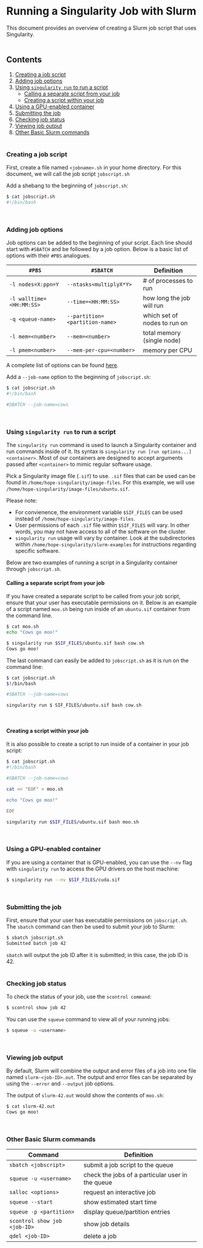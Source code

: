 # Running a Singularity Job with Slurm
This document provides an overview of creating a Slurm job script that uses Singularity.</br></br>

## Contents
1. [Creating a job script](#creating-a-job-script)
2. [Adding job options](#adding-job-options)
3. [Using `singularity run` to run a script](#using-singularity-run-to-run-a-script)
    + [Calling a separate script from your job](#calling-a-separate-script-from-your-job)
    + [Creating a script within your job](#creating-a-script-within-your-job)
4. [Using a GPU-enabled container](#using-a-gpu-enabled-container)
4. [Submitting the job](#submitting-the-job)
5. [Checking job status](#checking-job-status)
6. [Viewing job output](#viewing-job-output)
7. [Other Basic Slurm commands](#other-basic-slurm-commands)</br></br>

### Creating a job script
First, create a file named `<jobname>.sh` in your home directory. For this document, we will call the job script `jobscript.sh`

Add a shebang to the beginning of `jobscript.sh`:

```bash
$ cat jobscript.sh
#!/bin/bash
```
</br>

### Adding job options
Job options can be added to the beginning of your script. Each line should start with `#SBATCH` and be followed by a job option. Below is a basic list of options with their `#PBS` analogues. 

| `#PBS` | `#SBATCH` | Definition |
| --- | --- | --- |
| `-l nodes=X:ppn=Y` | `--ntasks<multiplyX*Y>`| # of processes to run |
| `-l walltime=<HH:MM:SS>` | `--time=<HH:MM:SS>` | how long the job will run |
| `-q <queue-name>` | `--partition=<partition-name>` | which set of nodes to run on |
| `-l mem=<number>` | `--mem=<number>` | total memory (single node) |
| `-l pmem<number>` | `--mem-per-cpu=<number>` | memory per CPU |

A complete list of options can be found [here](https://slurm.schedmd.com/sbatch.html).

Add a `--job-name` option to the beginning of `jobscript.sh`:

```bash
$ cat jobscript.sh
#!/bin/bash

#SBATCH --job-name=cows
```
</br>

### Using `singularity run` to run a script
The `singularity run` command is used to launch a Singularity container and run commands inside of it. Its syntax is `singularity run [run options...] <container>`. Most of our containers are designed to accept arguments passed after `<container>` to mimic regular software usage.

Pick a Singularity image file (`.sif`) to use. `.sif` files that can be used can be found in `/home/hope-singularity/image-files`. For this example, we will use `/home/hope-singularity/image-files/ubuntu.sif`.

Please note:
+ For convienence, the environment variable `$SIF_FILES` can be used instead of `/home/hope-singularity/image-files`.
+ User permissions of each `.sif` file within `$SIF_FILES` will vary. In other words, you may not have access to all of the software on the cluster.
+ `singularity run` usage will vary by container. Look at the subdirectories within `/home/hope-singularity/slurm-examples` for instructions regarding specific software.

Below are two examples of running a script in a Singularity container through `jobscript.sh`.

#### Calling a separate script from your job
If you have created a separate script to be called from your job script, ensure that your user has executable permissions on it. Below is an example of a script named `moo.sh` being run inside of an `ubuntu.sif` container from the command line.

```bash
$ cat moo.sh
echo "Cows go moo!"

$ singularity run $SIF_FILES/ubuntu.sif bash cow.sh
Cows go moo!
```

The last command can easily be added to `jobscript.sh` as it is run on the command line:

```bash
$ cat jobscript.sh
$!/bin/bash

#SBATCH --job-name=cows

singularity run $ SIF_FILES/ubuntu.sif bash cow.sh
```
</br>

#### Creating a script within your job
It is also possible to create a script to run inside of a container in your job script:

```bash
$ cat jobscript.sh
#!/bin/bash

#SBATCH --job-name=cows

cat << "EOF" > moo.sh

echo "Cows go moo!"

EOF

singularity run $SIF_FILES/ubuntu.sif bash moo.sh
```
<br>

### Using a GPU-enabled container
If you are using a container that is GPU-enabled, you can use the `--nv` flag with `singularity run` to access the GPU drivers on the host machine:

```bash
$ singularity run --nv $SIF_FILES/cuda.sif
```
</br>

### Submitting the job
First, ensure that your user has executable permissions on `jobscript.sh`. The `sbatch` command can then be used to submit your job to Slurm:

```bash
$ sbatch jobscript.sh
Submitted batch job 42
```

`sbatch` will output the job ID after it is submitted; in this case, the job ID is 42.</br></br>

### Checking job status
To check the status of your job, use the `scontrol command`:
```bash
$ scontrol show job 42
```

You can use the `squeue` command to view all of your running jobs:
```bash
$ squeue -u <username>
```
</br>

### Viewing job output
By default, Slurm will combine the output and error files of a job into one file named `slurm-<job-ID>.out`. The output and error files can be separated by using the `--error` and `--output` job options.

The output of `slurm-42.out` would show the contents of `moo.sh`:
```bash
$ cat slurm-42.out
Cows go moo!
```
</br>

### Other Basic Slurm commands
| Command | Definition |
| --- | --- |
| `sbatch <jobscript>` | submit a job script to the queue |
| `squeue -u <username>` | check the jobs of a particular user in the queue |
| `salloc <options>` | request an interactive job |
| `squeue --start` | show estimated start time |
| `squeue -p <partition>` | display queue/partition entries |
| `scontrol show job <job-ID>` | show job details |
| `qdel <job-ID>` | delete a job |</br></br>

